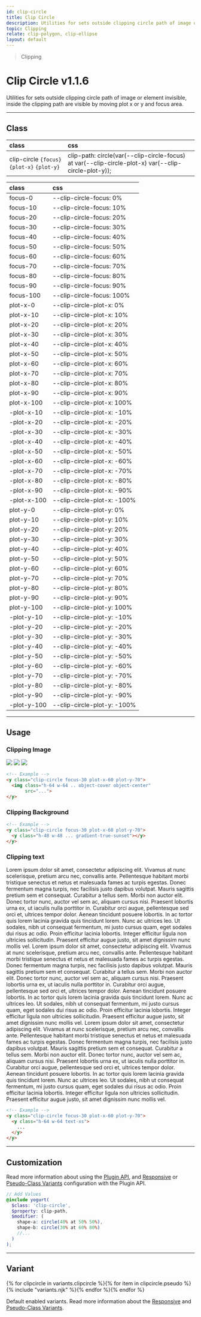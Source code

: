 ```yaml
---
id: clip-circle
title: Clip Circle
description: Utilities for sets outside clipping circle path of image or element invisible, inside the clipping path are visible by moving plot x or y and focus area.
topic: Clipping
relate: clip-polygon, clip-ellipse
layout: default
---
```


> Clipping

# Clip Circle <span class="ml-1 px-2 py-1 text-sm text-gray-600 (dark)text-charcoal-100 bg-gray-300 (dark)bg-gray-600">v1.1.6</span>

Utilities for sets outside clipping circle path of image or element invisible, inside the clipping path are visible by moving plot x or y and focus area.

---

## Class

| <span class="px-3 py-1 text-white (dark)text-charcoal-100 bg-charcoal-100 (dark)bg-gray-600 rounded-full">class</span> | <span class="px-3 py-1 text-white (dark)text-charcoal-100 bg-charcoal-100 (dark)bg-gray-600 rounded-full">css</span> |
|:--|:--|
| clip-circle `{focus}` `{plot-x}` `{plot-y}` | clip-path: circle(var(--clip-circle-focus) at var(--clip-circle-plot-x) var(--clip-circle-plot-y)); |

| <span class="px-3 py-1 text-white (dark)text-charcoal-100 bg-charcoal-100 (dark)bg-gray-600 rounded-full">class</span> | <span class="px-3 py-1 text-white (dark)text-charcoal-100 bg-charcoal-100 (dark)bg-gray-600 rounded-full">css</span> |
|:--|:--|
| focus-0 | --clip-circle-focus: 0% |
| focus-10 | --clip-circle-focus: 10% |
| focus-20 | --clip-circle-focus: 20% |
| focus-30 | --clip-circle-focus: 30% |
| focus-40 | --clip-circle-focus: 40% |
| focus-50 | --clip-circle-focus: 50% |
| focus-60 | --clip-circle-focus: 60% |
| focus-70 | --clip-circle-focus: 70% |
| focus-80 | --clip-circle-focus: 80% |
| focus-90 | --clip-circle-focus: 90% |
| focus-100 | --clip-circle-focus: 100% |
| plot-x-0 | --clip-circle-plot-x: 0% |
| plot-x-10 | --clip-circle-plot-x: 10% |
| plot-x-20 | --clip-circle-plot-x: 20% |
| plot-x-30 | --clip-circle-plot-x: 30% |
| plot-x-40 | --clip-circle-plot-x: 40% |
| plot-x-50 | --clip-circle-plot-x: 50% |
| plot-x-60 | --clip-circle-plot-x: 60% |
| plot-x-70 | --clip-circle-plot-x: 70% |
| plot-x-80 | --clip-circle-plot-x: 80% |
| plot-x-90 | --clip-circle-plot-x: 90% |
| plot-x-100 | --clip-circle-plot-x: 100% |
| -plot-x-10 | --clip-circle-plot-x: -10% |
| -plot-x-20 | --clip-circle-plot-x: -20% |
| -plot-x-30 | --clip-circle-plot-x: -30% |
| -plot-x-40 | --clip-circle-plot-x: -40% |
| -plot-x-50 | --clip-circle-plot-x: -50% |
| -plot-x-60 | --clip-circle-plot-x: -60% |
| -plot-x-70 | --clip-circle-plot-x: -70% |
| -plot-x-80 | --clip-circle-plot-x: -80% |
| -plot-x-90 | --clip-circle-plot-x: -90% |
| -plot-x-100 | --clip-circle-plot-x: -100% |
| plot-y-0 | --clip-circle-plot-y: 0% |
| plot-y-10 | --clip-circle-plot-y: 10% |
| plot-y-20 | --clip-circle-plot-y: 20% |
| plot-y-30 | --clip-circle-plot-y: 30% |
| plot-y-40 | --clip-circle-plot-y: 40% |
| plot-y-50 | --clip-circle-plot-y: 50% |
| plot-y-60 | --clip-circle-plot-y: 60% |
| plot-y-70 | --clip-circle-plot-y: 70% |
| plot-y-80 | --clip-circle-plot-y: 80% |
| plot-y-90 | --clip-circle-plot-y: 90% |
| plot-y-100 | --clip-circle-plot-y: 100% |
| -plot-y-10 | --clip-circle-plot-y: -10% |
| -plot-y-20 | --clip-circle-plot-y: -20% |
| -plot-y-30 | --clip-circle-plot-y: -30% |
| -plot-y-40 | --clip-circle-plot-y: -40% |
| -plot-y-50 | --clip-circle-plot-y: -50% |
| -plot-y-60 | --clip-circle-plot-y: -60% |
| -plot-y-70 | --clip-circle-plot-y: -70% |
| -plot-y-80 | --clip-circle-plot-y: -80% |
| -plot-y-90 | --clip-circle-plot-y: -90% |
| -plot-y-100 | --clip-circle-plot-y: -100% |

---

## Usage

### Clipping Image

<y class="px-4 my-2 mx-auto w-full">
	<y class="flex flex-gap-10 flex-row flex-wrap justify-center items-center">
  	<y class="h-48 w-48 bg-orange-200">
    	<y>
      	<img class="h-48 w-48 object-cover object-center overflow-hidden rounded-lg shadow"
        	   src="https://i.pravatar.cc/500?=1">
    	</y>
		</y>
	  <y class="h-48 w-48 bg-orange-200 border-2 border-dashed border-orange-300 rounded-lg">
  	  <y class="clip-circle focus-30 plot-x-10 plot-y-40">
    	  <img class="h-48 w-48 object-cover object-center"
      	     src="https://i.pravatar.cc/500?=1">
  	  </y>
	  </y>
    <y class="h-48 w-48 bg-orange-200 border-2 border-dashed border-orange-300 rounded-lg">
      <y class="clip-circle focus-30 plot-x-60 plot-y-70">
        <img class="h-48 w-48 object-cover object-center"
             src="https://i.pravatar.cc/500?=1">
      </y>
    </y>
  </y>
</y>

```html
<!-- Example -->
<y class="clip-circle focus-30 plot-x-60 plot-y-70">
  <img class="h-64 w-64 .. object-cover object-center"
       src="...">
</y>
```

### Clipping Background

<y class="px-4 my-2 mx-auto w-full">
	<y class="flex flex-gap-10 flex-row flex-wrap justify-center items-center">
  	<y class="h-48 w-48">
    	<y>
      	<y class="h-48 w-48 gradient-true-sunset rounded-lg"></y>
    	</y>
		</y>
	  <y class="h-48 w-48 bg-orange-200 border-2 border-dashed border-orange-300 rounded-lg">
  	  <y class="clip-circle focus-30 plot-x-10 plot-y-40">
    	  <y class="h-48 w-48 gradient-true-sunset rounded-lg"></y>
  	  </y>
	  </y>
    <y class="h-48 w-48 bg-orange-200 border-2 border-dashed border-orange-300 rounded-lg">
      <y class="clip-circle focus-30 plot-x-60 plot-y-70">
        <y class="h-48 w-48 gradient-true-sunset rounded-lg"></y>
      </y>
    </y>
  </y>
</y>

```html
<!-- Example -->
<y class="clip-circle focus-30 plot-x-60 plot-y-70">
  <y class="h-48 w-48 ... gradient-true-sunset"></y>
</y>
```

### Clipping text

<y class="px-4 my-2 mx-auto w-full">
	<y class="flex flex-gap-10 flex-row flex-wrap justify-center items-center">
  	<y class="h-48 w-48">
    	<y>
      	<y class="h-48 w-48 text-xs overflow-hidden">
          Lorem ipsum dolor sit amet, consectetur adipiscing elit. Vivamus at nunc scelerisque, pretium arcu nec, convallis ante. Pellentesque habitant morbi tristique senectus et netus et malesuada fames ac turpis egestas. Donec fermentum magna turpis, nec facilisis justo dapibus volutpat. Mauris sagittis pretium sem et consequat. Curabitur a tellus sem. Morbi non auctor elit. Donec tortor nunc, auctor vel sem ac, aliquam cursus nisi. Praesent lobortis urna ex, ut iaculis nulla porttitor in. Curabitur orci augue, pellentesque sed orci et, ultrices tempor dolor. Aenean tincidunt posuere lobortis. In ac tortor quis lorem lacinia gravida quis tincidunt lorem. Nunc ac ultrices leo. Ut sodales, nibh ut consequat fermentum, mi justo cursus quam, eget sodales dui risus ac odio. Proin efficitur lacinia lobortis. Integer efficitur ligula non ultricies sollicitudin. Praesent efficitur augue justo, sit amet dignissim nunc mollis vel.
        </y>
    	</y>
		</y>
	  <y class="h-48 w-48 bg-orange-200 border-2 border-dashed border-orange-300 rounded-lg">
  	  <y class="clip-circle focus-30 plot-x-10 plot-y-40">
    	  <y class="h-48 w-48 text-xs overflow-hidden">
          Lorem ipsum dolor sit amet, consectetur adipiscing elit. Vivamus at nunc scelerisque, pretium arcu nec, convallis ante. Pellentesque habitant morbi tristique senectus et netus et malesuada fames ac turpis egestas. Donec fermentum magna turpis, nec facilisis justo dapibus volutpat. Mauris sagittis pretium sem et consequat. Curabitur a tellus sem. Morbi non auctor elit. Donec tortor nunc, auctor vel sem ac, aliquam cursus nisi. Praesent lobortis urna ex, ut iaculis nulla porttitor in. Curabitur orci augue, pellentesque sed orci et, ultrices tempor dolor. Aenean tincidunt posuere lobortis. In ac tortor quis lorem lacinia gravida quis tincidunt lorem. Nunc ac ultrices leo. Ut sodales, nibh ut consequat fermentum, mi justo cursus quam, eget sodales dui risus ac odio. Proin efficitur lacinia lobortis. Integer efficitur ligula non ultricies sollicitudin. Praesent efficitur augue justo, sit amet dignissim nunc mollis vel.
        </y>
  	  </y>
	  </y>
    <y class="h-48 w-48 bg-orange-200 border-2 border-dashed border-orange-300 rounded-lg">
      <y class="clip-circle focus-30 plot-x-70 plot-y-60">
        <y class="h-48 w-48 text-xs overflow-hidden">
          Lorem ipsum dolor sit amet, consectetur adipiscing elit. Vivamus at nunc scelerisque, pretium arcu nec, convallis ante. Pellentesque habitant morbi tristique senectus et netus et malesuada fames ac turpis egestas. Donec fermentum magna turpis, nec facilisis justo dapibus volutpat. Mauris sagittis pretium sem et consequat. Curabitur a tellus sem. Morbi non auctor elit. Donec tortor nunc, auctor vel sem ac, aliquam cursus nisi. Praesent lobortis urna ex, ut iaculis nulla porttitor in. Curabitur orci augue, pellentesque sed orci et, ultrices tempor dolor. Aenean tincidunt posuere lobortis. In ac tortor quis lorem lacinia gravida quis tincidunt lorem. Nunc ac ultrices leo. Ut sodales, nibh ut consequat fermentum, mi justo cursus quam, eget sodales dui risus ac odio. Proin efficitur lacinia lobortis. Integer efficitur ligula non ultricies sollicitudin. Praesent efficitur augue justo, sit amet dignissim nunc mollis vel.
        </y>
      </y>
    </y>
  </y>
</y>

```html
<!-- Example -->
<y class="clip-circle focus-30 plot-x-60 plot-y-70">
  <y class="h-64 w-64 text-xs">
    ...
  </y>
</y>
```

---

## Customization

Read more information about using the [Plugin API](/plugin-api/), and  [Responsive](/responsive) or [Pseudo-Class Variants](/pseudo-class-variants/) configuration with the Plugin API.

```scss
// Add Values
@include yogurt(
  $class: 'clip-circle',
  $property: clip-path,
  $modifier: (
    shape-a: circle(40% at 50% 50%),
    shape-b: circle(30% at 60% 80%)
    //...
  )
);
```

---

## Variant

<y class="flex flex-gap-2 flex-wrap justify-start items-center">{% for clipcircle in variants.clipcircle %}{% for item in clipcircle.pseudo %}{% include "variants.njk" %}{% endfor %}{% endfor %}</y>

Default enabled variants. Read more information about the [Responsive](/responsive) and [Pseudo-Class Variants](/pseudo-class-variants/).

